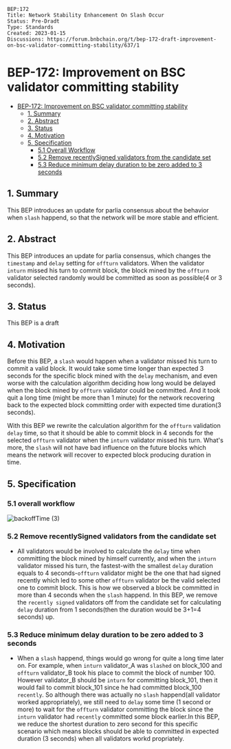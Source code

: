 ```
BEP:172  
Title: Network Stability Enhancement On Slash Occur
Status: Pre-Dradt
Type: Standards
Created: 2023-01-15
Discussions: https://forum.bnbchain.org/t/bep-172-draft-improvement-on-bsc-validator-committing-stability/637/1
```
# BEP-172: Improvement on BSC validator committing stability

- [BEP-172: Improvement on BSC validator committing stability](#bep-172-improvement-on-bsc-validator-committing-stability)
  - [1. Summary](#1-summary)
  - [2. Abstract](#2-abstract)
  - [3. Status](#3-status)
  - [4. Motivation](#4-motivation)
  - [5. Specification](#5-specification)
    - [5.1 Overall Workflow](#51-overall-workflow)
    - [5.2 Remove recentlySigned validators from the candidate set](#52-remove-recentlysigned-validators-from-the-candidate-set)
    - [5.3 Reduce minimum delay duration to be zero added to 3 seconds](#53-reduce-minimum-delay-duration-to-be-zero-added-to-3-seconds)

## 1. Summary

 This BEP introduces an update for parlia consensus about the behavior when `slash` happend, so that the network will be more stable and efficient.

## 2. Abstract

This BEP introduces an update for parlia consensus, which changes the `timestamp` and `delay` setting for `offturn` validators. When the validator `inturn` missed his turn to commit block, the block mined by the `offturn` validator selected randomly would be committed as soon as possible(4 or 3 seconds).

## 3. Status

This BEP is a draft

## 4. Motivation

Before this BEP, a `slash` would happen when a validator missed his turn to commit a valid block. It would take some time longer than expected 3 seconds for the specific block mined with the `delay` mechanism, and even worse with the calculation algorithm deciding how long would be delayed when the block mined by `offturn` validator could be committed. And it took quit a long time (might be more than 1 minute) for the network recovering back to the expected block committing order with expected time duration(3 seconds).

With this BEP we rewrite the calculation algorithm for the `offturn` validation `delay` time, so that it should be able to commit block in 4 seconds for the selected `offturn` validator when the `inturn` validator missed his turn. What's more, the `slash` will not have bad influence on the future blocks which means the network will recover to expected block producing duration in time. 

## 5. Specification
### 5.1 overall workflow
![backoffTime (3)](https://user-images.githubusercontent.com/26671219/202097706-d82347f1-fed0-49cb-be08-270d81f70f8b.png)


### 5.2 Remove recentlySigned validators from the candidate set
  - All validators would be involved to calculate the `delay` time when committing the block mined by himself currently, and when the `inturn` validator missed his turn, the fastest-with the smallest `delay` duration equals to 4 seconds-`offturn` validator might be the one that had signed recently which led to some other `offturn` validator be the valid selected one to commit block. This is how we observed a block be committed in more than 4 seconds when the `slash` happend. In this BEP, we remove the `recently signed` validators off from the candidate set for calculating `delay` duration from 1 seconds(then the duration would be 3+1=4 seconds) up.
### 5.3 Reduce minimum delay duration to be zero added to 3 seconds
  - When a `slash` happend, things would go wrong for quite a long time later on. For example, when `inturn` validator_A was `slashed` on block_100 and `offturn` validator_B took his place to commit the block of number 100. However validator_B should be `inturn` for committing block_101, then it would fail to commit block_101 since he had committed block_100 `recently`. So although there was actually no `slash` happend(all validator worked appropriately), we still need to `delay` some time (1 second or more) to wait for the `offturn` validator committing the block since the `inturn` validator had `recently` committed some block earlier.In this BEP, we reduce the shortest duration to zero second for this specific scenario which means blocks should be able to committed in expected duration (3 seconds) when all validators workd propriately.


